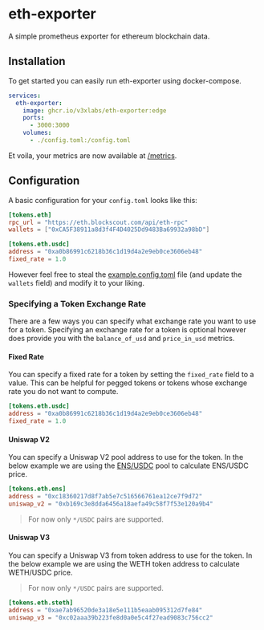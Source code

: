 # eth-exporter

A simple prometheus exporter for ethereum blockchain data.

## Installation

To get started you can easily run eth-exporter using docker-compose.

```yaml
services:
  eth-exporter:
    image: ghcr.io/v3xlabs/eth-exporter:edge
    ports:
      - 3000:3000
    volumes:
      - ./config.toml:/config.toml
```

Et voila, your metrics are now available at [/metrics](http://localhost:3000/metrics).

## Configuration

A basic configuration for your `config.toml` looks like this:

```toml
[tokens.eth]
rpc_url = "https://eth.blockscout.com/api/eth-rpc"
wallets = ["0xCA5F38911a8d3f4F4D4025Dd9483Ba69932a98bD"]

[tokens.eth.usdc]
address = "0xa0b86991c6218b36c1d19d4a2e9eb0ce3606eb48"
fixed_rate = 1.0
```

However feel free to steal the [example.config.toml](./example.config.toml) file (and update the `wallets` field) and modify it to your liking.

### Specifying a Token Exchange Rate

There are a few ways you can specify what exchange rate you want to use for a token.
Specifying an exchange rate for a token is optional however does provide you with the `balance_of_usd` and `price_in_usd` metrics.

#### Fixed Rate

You can specify a fixed rate for a token by setting the `fixed_rate` field to a value.
This can be helpful for pegged tokens or tokens whose exchange rate you do not want to compute.

```toml
[tokens.eth.usdc]
address = "0xa0b86991c6218b36c1d19d4a2e9eb0ce3606eb48"
fixed_rate = 1.0
```

#### Uniswap V2

You can specify a Uniswap V2 pool address to use for the token.
In the below example we are using the [ENS/USDC](https://etherscan.io/address/0xb169c3e8dda6456a18aefa49c58f7f53e120a9b4) pool to calculate ENS/USDC price.

```toml
[tokens.eth.ens]
address = "0xc18360217d8f7ab5e7c516566761ea12ce7f9d72"
uniswap_v2 = "0xb169c3e8dda6456a18aefa49c58f7f53e120a9b4"
```

> For now only `*/USDC` pairs are supported.

#### Uniswap V3

You can specify a Uniswap V3 from token address to use for the token.
In the below example we are using the WETH token address to calculate WETH/USDC price.

> For now only `*/USDC` pairs are supported.

```toml
[tokens.eth.steth]
address = "0xae7ab96520de3a18e5e111b5eaab095312d7fe84"
uniswap_v3 = "0xc02aaa39b223fe8d0a0e5c4f27ead9083c756cc2"
```

